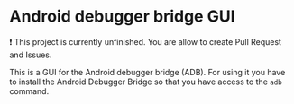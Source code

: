 # Android debugger bridge GUI

❗️ This project is currently unfinished. You are allow to create Pull Request and Issues.

This is a GUI for the Android debugger bridge (ADB).
For using it you have to install the Android Debugger Bridge so that you have access to the `adb` command.
